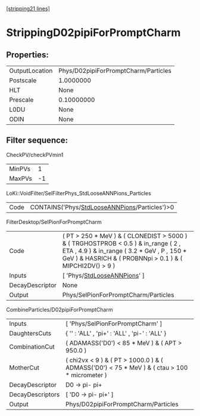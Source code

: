 [[stripping21 lines]](./stripping21-index)

# StrippingD02pipiForPromptCharm

## Properties:

|                |                                      |
|----------------|--------------------------------------|
| OutputLocation | Phys/D02pipiForPromptCharm/Particles |
| Postscale      | 1.0000000                            |
| HLT            | None                                 |
| Prescale       | 0.10000000                           |
| L0DU           | None                                 |
| ODIN           | None                                 |

## Filter sequence:

CheckPV/checkPVmin1

|        |     |
|--------|-----|
| MinPVs | 1   |
| MaxPVs | -1  |

LoKi::VoidFilter/SelFilterPhys_StdLooseANNPions_Particles

|      |                                                                                                  |
|------|--------------------------------------------------------------------------------------------------|
| Code | CONTAINS('Phys/[StdLooseANNPions](./stripping21-commonparticles-stdlooseannpions)/Particles')\>0 |

FilterDesktop/SelPionForPromptCharm

|                 |                                                                                                                                                                                                      |
|-----------------|------------------------------------------------------------------------------------------------------------------------------------------------------------------------------------------------------|
| Code            | ( PT \> 250 \* MeV ) & ( CLONEDIST \> 5000 ) & ( TRGHOSTPROB \< 0.5 ) & in_range ( 2 , ETA , 4.9 ) & in_range ( 3.2 \* GeV , P , 150 \* GeV ) & HASRICH & ( PROBNNpi \> 0.1 ) & ( MIPCHI2DV() \> 9 ) |
| Inputs          | [ 'Phys/[StdLooseANNPions](./stripping21-commonparticles-stdlooseannpions)' ]                                                                                                                      |
| DecayDescriptor | None                                                                                                                                                                                                 |
| Output          | Phys/SelPionForPromptCharm/Particles                                                                                                                                                                 |

CombineParticles/D02pipiForPromptCharm

|                  |                                                                                                    |
|------------------|----------------------------------------------------------------------------------------------------|
| Inputs           | [ 'Phys/SelPionForPromptCharm' ]                                                                 |
| DaughtersCuts    | { '' : 'ALL' , 'pi+' : 'ALL' , 'pi-' : 'ALL' }                                                     |
| CombinationCut   | ( ADAMASS('D0') \< 85 \* MeV ) & ( APT \> 950.0 )                                                  |
| MotherCut        | ( chi2vx \< 9 ) & ( PT \> 1000.0 ) & ( ADMASS('D0') \< 75 \* MeV ) & ( ctau \> 100 \* micrometer ) |
| DecayDescriptor  | D0 -\> pi- pi+                                                                                     |
| DecayDescriptors | [ 'D0 -\> pi- pi+' ]                                                                             |
| Output           | Phys/D02pipiForPromptCharm/Particles                                                               |
